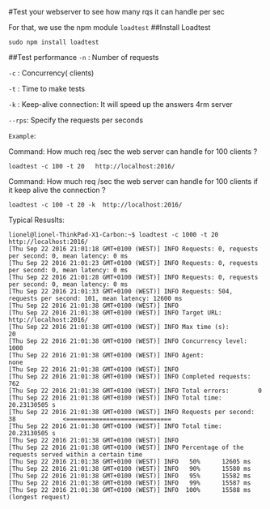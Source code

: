 #Test your webserver to see how many rqs it can handle per sec

For that, we use the npm module `loadtest`
##Install Loadtest
```
sudo npm install loadtest
```

##Test performance
`-n` : Number of requests

`-c` : Concurrency( clients)

`-t` : Time to make tests

`-k` : Keep-alive connection: It will speed up the answers 4rm server

`--rps`: Specify the requests per seconds

`Example`:

Command: How much req /sec the web server can handle for 100 clients ?

```loadtest -c 100 -t 20   http://localhost:2016/```

Command: How much req /sec the web server can handle for 100 clients if it keep alive the connection ?

```loadtest -c 100 -t 20 -k  http://localhost:2016/```


Typical Resuslts:
```
lionel@lionel-ThinkPad-X1-Carbon:~$ loadtest -c 1000 -t 20  http://localhost:2016/ 
[Thu Sep 22 2016 21:01:18 GMT+0100 (WEST)] INFO Requests: 0, requests per second: 0, mean latency: 0 ms
[Thu Sep 22 2016 21:01:23 GMT+0100 (WEST)] INFO Requests: 0, requests per second: 0, mean latency: 0 ms
[Thu Sep 22 2016 21:01:28 GMT+0100 (WEST)] INFO Requests: 0, requests per second: 0, mean latency: 0 ms
[Thu Sep 22 2016 21:01:33 GMT+0100 (WEST)] INFO Requests: 504, requests per second: 101, mean latency: 12600 ms
[Thu Sep 22 2016 21:01:38 GMT+0100 (WEST)] INFO 
[Thu Sep 22 2016 21:01:38 GMT+0100 (WEST)] INFO Target URL:          http://localhost:2016/
[Thu Sep 22 2016 21:01:38 GMT+0100 (WEST)] INFO Max time (s):        20
[Thu Sep 22 2016 21:01:38 GMT+0100 (WEST)] INFO Concurrency level:   1000
[Thu Sep 22 2016 21:01:38 GMT+0100 (WEST)] INFO Agent:               none
[Thu Sep 22 2016 21:01:38 GMT+0100 (WEST)] INFO 
[Thu Sep 22 2016 21:01:38 GMT+0100 (WEST)] INFO Completed requests:  762
[Thu Sep 22 2016 21:01:38 GMT+0100 (WEST)] INFO Total errors:        0
[Thu Sep 22 2016 21:01:38 GMT+0100 (WEST)] INFO Total time:          20.23130505 s
[Thu Sep 22 2016 21:01:38 GMT+0100 (WEST)] INFO Requests per second: 38             <=============================
[Thu Sep 22 2016 21:01:38 GMT+0100 (WEST)] INFO Total time:          20.23130505 s
[Thu Sep 22 2016 21:01:38 GMT+0100 (WEST)] INFO 
[Thu Sep 22 2016 21:01:38 GMT+0100 (WEST)] INFO Percentage of the requests served within a certain time
[Thu Sep 22 2016 21:01:38 GMT+0100 (WEST)] INFO   50%      12605 ms
[Thu Sep 22 2016 21:01:38 GMT+0100 (WEST)] INFO   90%      15580 ms
[Thu Sep 22 2016 21:01:38 GMT+0100 (WEST)] INFO   95%      15582 ms
[Thu Sep 22 2016 21:01:38 GMT+0100 (WEST)] INFO   99%      15587 ms
[Thu Sep 22 2016 21:01:38 GMT+0100 (WEST)] INFO  100%      15588 ms (longest request)

```
